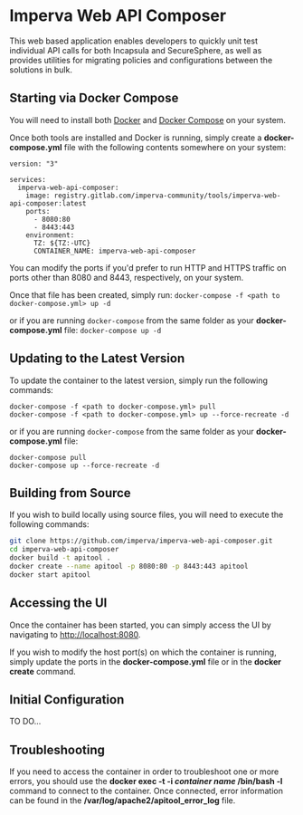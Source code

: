 # Imperva Web API Composer

This web based application enables developers to quickly unit test individual API calls for both Incapsula and
SecureSphere, as well as provides utilities for migrating policies and configurations between the solutions in
bulk.

## Starting via Docker Compose

You will need to install both [Docker](https://www.docker.com/community-edition) and
[Docker Compose](https://docs.docker.com/compose/install/) on your system.

Once both tools are installed and Docker is running, simply create a **docker-compose.yml** file with the following
contents somewhere on your system:

```
version: "3"

services:
  imperva-web-api-composer:
    image: registry.gitlab.com/imperva-community/tools/imperva-web-api-composer:latest
    ports:
      - 8080:80
      - 8443:443
    environment:
      TZ: ${TZ:-UTC}
      CONTAINER_NAME: imperva-web-api-composer
```

You can modify the ports if you'd prefer to run HTTP and HTTPS traffic on ports other than 8080 and 8443, respectively,
on your system.

Once that file has been created, simply run:
`docker-compose -f <path to docker-compose.yml> up -d`

or if you are running `docker-compose` from the same folder as your **docker-compose.yml** file:
`docker-compose up -d`

## Updating to the Latest Version

To update the container to the latest version, simply run the following commands:

```
docker-compose -f <path to docker-compose.yml> pull
docker-compose -f <path to docker-compose.yml> up --force-recreate -d
```

or if you are running `docker-compose` from the same folder as your **docker-compose.yml** file:

```
docker-compose pull
docker-compose up --force-recreate -d
```

## Building from Source

If you wish to build locally using source files, you will need to execute the following commands:

```bash
git clone https://github.com/imperva/imperva-web-api-composer.git
cd imperva-web-api-composer
docker build -t apitool .
docker create --name apitool -p 8080:80 -p 8443:443 apitool
docker start apitool
```

## Accessing the UI

Once the container has been started, you can simply access the UI by navigating to <http://localhost:8080>.

If you wish to modify the host port(s) on which the container is running, simply update the ports in the
**docker-compose.yml** file or in the **docker create** command.

## Initial Configuration

TO DO...

## Troubleshooting

If you need to access the container in order to troubleshoot one or more errors, you should use the
**docker exec -t -i _container name_ /bin/bash -l** command to connect to the container.  Once connected,
error information can be found in the **/var/log/apache2/apitool_error_log** file.
